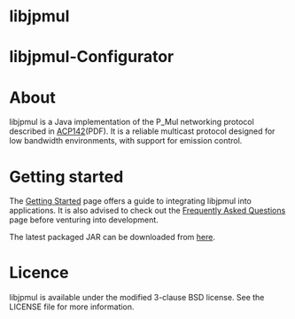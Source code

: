libjpmul
========

libjpmul-Configurator
=====================

# About
libjpmul is a Java implementation of the P_Mul networking protocol described in
[ACP142](http://jcs.dtic.mil/j6/cceb/acps/acp142/ACP142.pdf)(PDF). It is a reliable 
multicast protocol designed for low bandwidth environments, with support for emission control.

# Getting started
The [Getting Started](https://github.com/libjpmul/libjpmul/wiki/Getting-Started) page offers a guide to integrating libjpmul into applications. It is also advised to check out the [Frequently Asked Questions](https://github.com/libjpmul/libjpmul/wiki/FAQ) page before venturing into development.

The latest packaged JAR can be downloaded from [here](https://github.com/libjpmul/libjpmul/blob/master/build/libjpmul.jar).


# Licence
libjpmul is available under the modified 3-clause BSD license. See the LICENSE file for more information.

